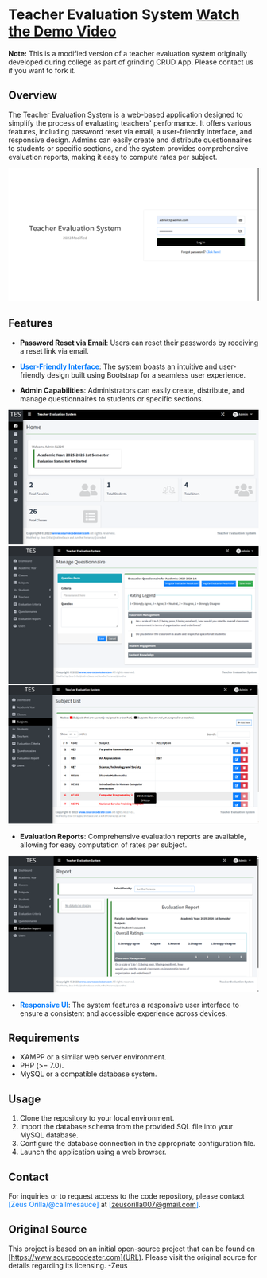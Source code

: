 # Teacher Evaluation System [Watch the Demo Video](https://youtu.be/JJDYajTs-TU?si=f3pQGASoEkOYeFzk)


**Note:** This is a modified version of a teacher evaluation system originally developed during college as part of grinding CRUD App. Please contact us if you want to fork it.

## Overview

The Teacher Evaluation System is a web-based application designed to simplify the process of evaluating teachers' performance.
It offers various features, including password reset via email, a user-friendly interface, and responsive design. Admins can easily create and distribute questionnaires to students or specific sections, and the system provides comprehensive evaluation reports, making it easy to compute rates per subject.

![Login Page](/readmeImg/login.png)

## Features

- **Password Reset via Email**: Users can reset their passwords by receiving a reset link via email.

- <span style="color: #007BFF;">**User-Friendly Interface**</span>: The system boasts an intuitive and user-friendly design built using Bootstrap for a seamless user experience.

- **Admin Capabilities**: Administrators can easily create, distribute, and manage questionnaires to students or specific sections.

![Admin Panel](/readmeImg/dashboard.png)
![Manage Questionnaires](/readmeImg/manageqs.png)
![Subject Area](/readmeImg/subjects.png)

- **Evaluation Reports**: Comprehensive evaluation reports are available, allowing for easy computation of rates per subject.

![Evaluation Report](/readmeImg/evalreport.png)

- <span style="color: #007BFF;">**Responsive UI**</span>: The system features a responsive user interface to ensure a consistent and accessible experience across devices.

## Requirements

- XAMPP or a similar web server environment.
- PHP (>= 7.0).
- MySQL or a compatible database system.

## Usage

1. Clone the repository to your local environment.
2. Import the database schema from the provided SQL file into your MySQL database.
3. Configure the database connection in the appropriate configuration file.
4. Launch the application using a web browser.

## Contact

For inquiries or to request access to the code repository, please contact <span style="color: #007BFF;">[Zeus Orilla/@callmesauce]</span> at <span style="color: #007BFF;">[zeusorilla007@gmail.com]</span>.

## Original Source

This project is based on an initial open-source project that can be found on [https://www.sourcecodester.com](URL). Please visit the original source for details regarding its licensing.
-Zeus 
